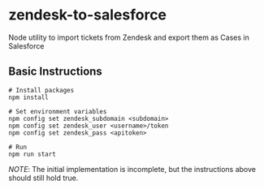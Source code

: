 # zendesk-to-salesforce
Node utility to import tickets from Zendesk and export them as Cases in Salesforce

## Basic Instructions

```
# Install packages
npm install

# Set environment variables
npm config set zendesk_subdomain <subdomain>
npm config set zendesk_user <username>/token
npm config set zendesk_pass <apitoken>

# Run
npm run start
```

*NOTE*: The initial implementation is incomplete, but the instructions above should still hold true.
